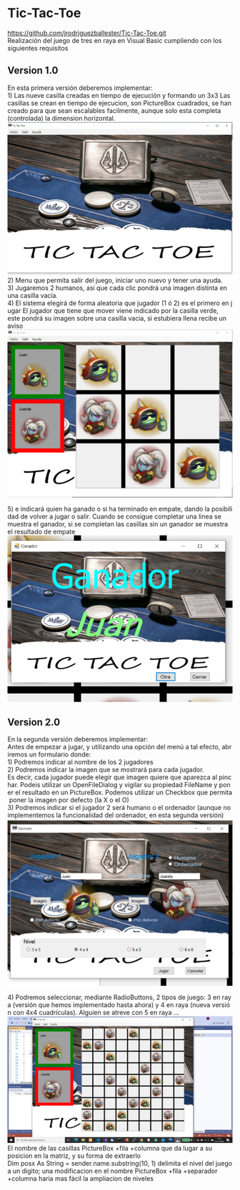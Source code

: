 # Tic-Tac-Toe

<https://github.com/jrodriguezballester/Tic-Tac-Toe.git>
Realización del juego de tres en raya en Visual Basic cumpliendo con los siguientes requisitos

## Version 1.0

En esta primera versión deberemos implementar:
1) Las nueve casilla creadas en tiempo de ejecución y formando un 3x3
 Las casillas se crean en tiempo de ejecucion, son PictureBox cuadrados, se han creado para que sean escalables facilmente, aunque solo esta completa (controlada) la dimension horizontal.
    ![Screenshot](/recursos/c2.png)
2) Menu que permita salir del juego, iniciar uno nuevo y tener una ayuda.
3) Jugaremos 2 humanos, asi que cada clic pondrá una imagen distinta en  una casilla vacía.
4) El sistema elegirá de forma aleatoria que jugador (1 ó 2) es el primero en jugar
 El jugador que tiene que mover viene indicado por la casilla verde, este pondrá su imagen sobre una casilla vacia, si estubiera llena recibe un aviso
 ![Screenshot](/recursos/c3.png)

5) e indicará quien ha ganado o si ha terminado en empate, dando la posibilidad de volver a jugar o salir.
Cuando se consigue completar una linea se muestra el ganador, si se completan las casillas sin un ganador se muestra el resultado de empate
![Screenshot](/recursos/c4.png)

## Version 2.0

En la segunda versión deberemos implementar:
Antes de empezar a jugar, y utilizando una opción del menú a tal efecto, abriremos un formulario donde:
1) Podremos indicar al nombre de los 2 jugadores
2) Podremos indicar la imagen que se mostrará para cada jugador.
Es decir, cada jugador puede elegir que imagen quiere que aparezca al pinchar. Podeis utilizar un OpenFileDialog y vigilar su propiedad FileName y poner el resultado en un PictureBox. Podemos utilizar un Checkbox que permita poner la imagen por defecto (la X o el O)
3) Podremos indicar si el jugador 2 será humano o el ordenador (aunque no implementemos la funcionalidad del ordenador, en esta segunda versión)
![Screenshot](/recursos/c5.png)

4) Podremos seleccionar, mediante RadioButtons, 2 tipos de juego: 3 en raya (versión que hemos implementado hasta ahora) y 4 en raya (nueva versión con 4x4 cuadrículas). Alguien se atreve con 5 en raya ...
![Screenshot](/recursos/c6.png)
El nombre de las casillas PictureBox +fila +columna que da lugar a su posicion en la matriz,  y su forma de extraerlo Dim posx As String = sender.name.substring(10, 1) delimita el nivel del juego a un digito; una modificacion en el nombre  PictureBox +fila +separador +columna haria mas fácil la ampliacion de niveles
